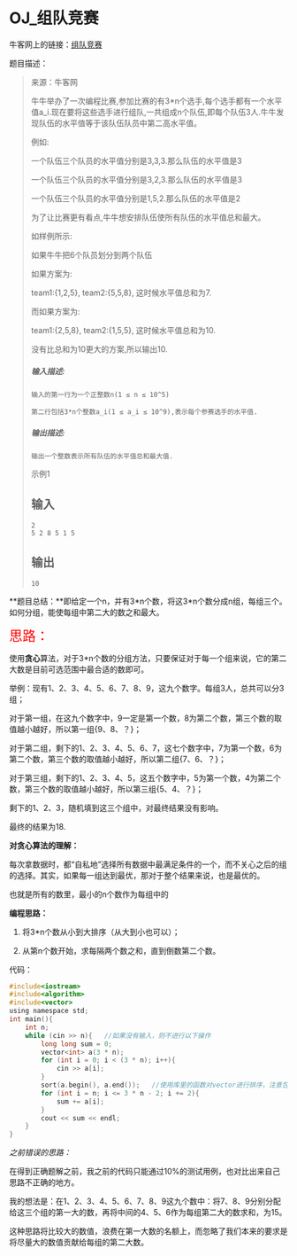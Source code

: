 # OJ_组队竞赛

牛客网上的链接：[组队竞赛](https://www.nowcoder.com/questionTerminal/6736cc3ffd1444a4a0057dee89be789b?orderByHotValue=1&page=1&onlyReference=false)

题目描述：

> 来源：牛客网
>
> 牛牛举办了一次编程比赛,参加比赛的有3*n个选手,每个选手都有一个水平值a_i.现在要将这些选手进行组队,一共组成n个队伍,即每个队伍3人.牛牛发现队伍的水平值等于该队伍队员中第二高水平值。
>
>    例如:
>
>    一个队伍三个队员的水平值分别是3,3,3.那么队伍的水平值是3
>
>    一个队伍三个队员的水平值分别是3,2,3.那么队伍的水平值是3
>
>    一个队伍三个队员的水平值分别是1,5,2.那么队伍的水平值是2
>
>    为了让比赛更有看点,牛牛想安排队伍使所有队伍的水平值总和最大。
>
>    如样例所示:
>
>    如果牛牛把6个队员划分到两个队伍
>
>    如果方案为:
>
>    team1:{1,2,5}, team2:{5,5,8}, 这时候水平值总和为7.
>
>    而如果方案为:
>
>    team1:{2,5,8}, team2:{1,5,5}, 这时候水平值总和为10.
>
>    没有比总和为10更大的方案,所以输出10.
>
> ##### **输入描述:**
>
> ```
> 输入的第一行为一个正整数n(1 ≤ n ≤ 10^5)
> 
> 第二行包括3*n个整数a_i(1 ≤ a_i ≤ 10^9),表示每个参赛选手的水平值.
> ```
>
> ##### **输出描述:**
>
> ```
> 输出一个整数表示所有队伍的水平值总和最大值.
> ```
>
>  示例1 
>
> ## 输入
>
> ```
> 2
> 5 2 8 5 1 5
> ```
>
> ## 输出
>
> ```
> 10
> ```

**题目总结：**即给定一个n，并有3\*n个数，将这3*n个数分成n组，每组三个。如何分组，能使每组中第二大的数之和最大。

<font size = 5 color = red>思路：</font>

使用**贪心**算法，对于3*n个数的分组方法，只要保证对于每一个组来说，它的第二大数是目前可选范围中最合适的数即可。

举例：现有1、2、3、4、5、6、7、8、9，这九个数字。每组3人，总共可以分3组；

对于第一组，在这九个数字中，9一定是第一个数，8为第二个数，第三个数的取值越小越好，所以第一组{9、8、？}；

对于第二组，剩下的1、2、3、4、5、6、7，这七个数字中，7为第一个数，6为第二个数，第三个数的取值越小越好，所以第二组{7、6、？}；

对于第三组，剩下的1、2、3、4、5，这五个数字中，5为第一个数，4为第二个数，第三个数的取值越小越好，所以第三组{5、4、？}；

剩下的1、2、3，随机填到这三个组中，对最终结果没有影响。

最终的结果为18.

**对贪心算法的理解：**

每次拿数据时，都“自私地”选择所有数据中最满足条件的一个，而不关心之后的组的选择。其实，如果每一组达到最优，那对于整个结果来说，也是最优的。

也就是所有的数里，最小的n个数作为每组中的

**编程思路：**

1. 将3*n个数从小到大排序（从大到小也可以）；

2. 从第n个数开始，求每隔两个数之和，直到倒数第二个数。

代码：

~~~C
#include<iostream>
#include<algorithm>
#include<vector>
using namespace std;
int main(){
	int n;
	while (cin >> n){	//如果没有输入，则不进行以下操作
		long long sum = 0;
		vector<int> a(3 * n);
		for (int i = 0; i < (3 * n); i++){
			cin >> a[i];
		}
		sort(a.begin(), a.end());	//使用库里的函数对vector进行排序，注意包含头文件
		for (int i = n; i <= 3 * n - 2; i += 2){
			sum += a[i];
		}
		cout << sum << endl;
	}
}
~~~

*之前错误的思路：*

​	在得到正确题解之前，我之前的代码只能通过10%的测试用例，也对比出来自己思路不正确的地方。

​	我的想法是：在1、2、3、4、5、6、7、8、9这九个数中：将7、8、9分别分配给这三个组的第一大的数，再将中间的4、5、6作为每组第二大的数求和，为15。

​	这种思路将比较大的数值，浪费在第一大数的名额上，而忽略了我们本来的要求是将尽量大的数值贡献给每组的第二大数。



